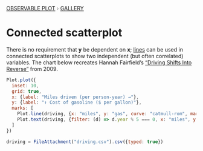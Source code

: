 <div style="color: grey; font: 13px/25.5px var(--sans-serif); text-transform: uppercase;"><h1 style="display: none;">Plot: Connected scatterplot</h1><a href="/plot">Observable Plot</a> › <a href="/@observablehq/plot-gallery">Gallery</a></div>

# Connected scatterplot

There is no requirement that **y** be dependent on **x**; [lines](https://observablehq.com/plot/marks/line) can be used in connected scatterplots to show two independent (but often correlated) variables. The chart below recreates Hannah Fairfield’s [“Driving Shifts Into Reverse”](http://www.nytimes.com/imagepages/2010/05/02/business/02metrics.html) from 2009.

```js echo
Plot.plot({
  inset: 10,
  grid: true,
  x: {label: "Miles driven (per person-year) →"},
  y: {label: "↑ Cost of gasoline ($ per gallon)"},
  marks: [
    Plot.line(driving, {x: "miles", y: "gas", curve: "catmull-rom", marker: true}),
    Plot.text(driving, {filter: (d) => d.year % 5 === 0, x: "miles", y: "gas", text: (d) => `${d.year}`, dy: -8})
  ]
})
```

```js echo
driving = FileAttachment("driving.csv").csv({typed: true})
```
